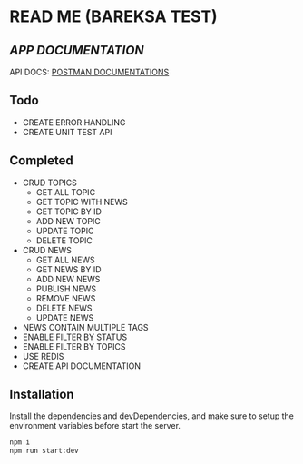 # READ ME (BAREKSA TEST)

## _APP DOCUMENTATION_

API DOCS: [POSTMAN DOCUMENTATIONS](https://documenter.getpostman.com/view/13597012/Uzs71jTD)

## Todo

- CREATE ERROR HANDLING
- CREATE UNIT TEST API

## Completed

- CRUD TOPICS
  - GET ALL TOPIC
  - GET TOPIC WITH NEWS
  - GET TOPIC BY ID
  - ADD NEW TOPIC
  - UPDATE TOPIC
  - DELETE TOPIC
- CRUD NEWS
  - GET ALL NEWS
  - GET NEWS BY ID
  - ADD NEW NEWS
  - PUBLISH NEWS
  - REMOVE NEWS
  - DELETE NEWS
  - UPDATE NEWS
- NEWS CONTAIN MULTIPLE TAGS
- ENABLE FILTER BY STATUS
- ENABLE FILTER BY TOPICS
- USE REDIS
- CREATE API DOCUMENTATION

## Installation

Install the dependencies and devDependencies, and make sure to setup the environment variables before start the server.

```sh
npm i
npm run start:dev
```

